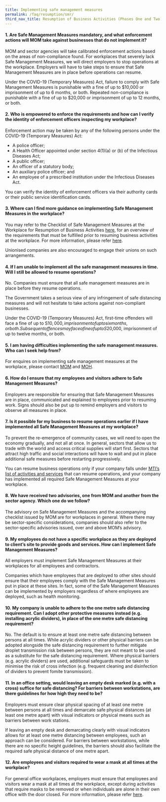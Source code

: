 ```yaml
---
title: Implementing safe management measures
permalink: /faq/resumption/smr/
third_nav_title: Resumption of Business Activities (Phases One and Two)
---
```


#### **1. Are Safe Management Measures mandatory, and what enforcement actions will MOM take against businesses that do not implement it?**
MOM and sector agencies will take calibrated enforcement actions based on the areas of non-compliance found. For workplaces that severely lack Safe Management Measures, we will direct employers to stop operations at the workplace. Employers will have to take steps to ensure that Safe Management Measures are in place before operations can resume.

Under the COVID-19 (Temporary Measures) Act, failure to comply with Safe Management Measures is punishable with a fine of up to $10,000 or imprisonment of up to 6 months, or both. Repeated non-compliance is punishable with a fine of up to $20,000 or imprisonment of up to 12 months, or both.

#### **2. Who is empowered to enforce the requirements and how can I verify the identity of enforcement officers inspecting my workplace?**
Enforcement action may be taken by any of the following persons under the COVID-19 (Temporary Measures) Act:
- A police officer;
- A Health Officer appointed under section 4(1)(a) or (b) of the Infectious Diseases Act;
- A public officer;
- An officer of a statutory body;
- An auxiliary police officer; and
- An employee of a prescribed institution under the Infectious Diseases Act.

You can verify the identity of enforcement officers via their authority cards or their public service identification cards.

#### **3. Where can I find more guidance on implementing Safe Management Measures in the workplace?**
You may refer to the Checklist of Safe Management Measures at the Workplace for Resumption of Business Activities <a href="https://www.mom.gov.sg/-/media/mom/documents/covid-19/annex-b-checklist-of-safe-management-measures.pdf">here</a>, for an overview of the requirements that must be fulfilled prior to resuming business activities at the workplace. For more information, please refer <a href="https://www.mom.gov.sg/covid-19/frequently-asked-questions/safe-management-measures">here</a>.

Unionised companies are also encouraged to engage their unions on such arrangements.

#### **4. If I am unable to implement all the safe management measures in time. Will I still be allowed to resume operations?**
No. Companies must ensure that all safe management measures are in place before they resume operations.

The Government takes a serious view of any infringement of safe distancing measures and will not hesitate to take actions against non-compliant businesses. 

Under the COVID-19 (Temporary Measures) Act, first-time offenders will face a fine of up to S$10,000, imprisonment of up to six months, or both. Subsequent offences may face a fine of up to S$20,000, imprisonment of up to twelve months, or both.

#### **5. I am having difficulties implementing the safe management measures. Who can I seek help from?**
For enquires on implementing safe management measures at the workplace, please contact <a href="https://go.gov.sg/momcontact">MOM</a> and <a href="https://go.gov.sg/mohfeedback">MOH</a>.

#### **6. How do I ensure that my employees and visitors adhere to Safe Management Measures?**
Employers are responsible for ensuring that Safe Management Measures are in place, communicated and explained to employees prior to resuming work. Signs should also be put up to remind employers and visitors to observe all measures in place.

#### **7. Is it possible for my business to resume operations earlier if I have implemented all Safe Management Measures at my workplace?**
To prevent the re-emergence of community cases, we will need to open the economy gradually, and not all at once. In general, sectors that allow us to trade with the world and access critical supplies will start first. Sectors that attract high traffic and social interactions will have to wait and put in place additional safe measures before restarting progressively. 

You can resume business operations only if your company falls under <a href="https://covid.gobusiness.gov.sg/permittedlist/">MTI’s list of activities and services</a> that can resume operations, and your company has implemented all required Safe Management Measures at your workplace.

#### **8. We have received two advisories, one from MOM and another from the sector agency. Which one do we follow?**
The advisory on Safe Management Measures and the accompanying checklist issued by MOM are for workplaces in general. Where there may be sector-specific considerations, companies should also refer to the sector-specific advisories issued, over and above MOM’s advisory.

#### **9. My employees do not have a specific workplace as they are deployed to client’s site to provide goods and services. How can I implement Safe Management Measures?**
All employers must implement Safe Management Measures at their workplaces for all employees and contractors. 

Companies which have employees that are deployed to other sites should ensure that their employees comply with the Safe Management Measures put in place at these sites. In fact, some of the Safe Management Measures can be implemented by employers regardless of where employees are deployed, such as health monitoring.

#### **10. My company is unable to adhere to the one metre safe distancing requirement. Can I adopt other protective measures instead (e.g. installing acrylic dividers), in place of the one metre safe distancing requirement?**
No. The default is to ensure at least one metre safe distancing between persons at all times. While acrylic dividers or other physical barriers can be adopted alongside the safe distancing requirement to further mitigate droplet transmission risk between persons, they are not meant to be used as a substitute for the safe distancing requirement. Where physical barriers (e.g. acrylic dividers) are used, additional safeguards must be taken to minimise the risk of cross infection (e.g. frequent cleaning and disinfection of dividers to prevent fomite transmission).

#### **11. In an office setting, would leaving an empty desk marked (e.g. with a cross) suffice for safe distancing? For barriers between workstations, are there guidelines for how high they need to be?**
Employers must ensure clear physical spacing of at least one metre between persons at all times and demarcate safe physical distances (at least one metre apart) with visual indicators or physical means such as barriers between work stations. 

If leaving an empty desk and demarcating clearly with visual indicators allows for at least one metre distancing between employees, such an approach can be considered. For barriers between workstations, while there are no specific height guidelines, the barriers should also facilitate the required safe physical distance of one metre apart.   

#### **12. Are employees and visitors required to wear a mask at all times at the workplace?**
For general office workplaces, employers must ensure that employees and visitors wear a mask at all times at the workplace, except during activities that require masks to be removed or when individuals are alone in their own office with the door closed. For more information, please refer <a href="https://www.mom.gov.sg/covid-19/frequently-asked-questions/safe-management-measures">here</a>.